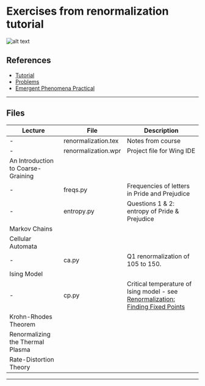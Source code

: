# Exercises from renormalization tutorial

![alt text](https://www.complexityexplorer.org/system//courses/tutorials/logos/000/000/067/normal/PastedGraphic-2.jpg?1554505471 "")


## References

* [Tutorial](https://www.complexityexplorer.org/courses/67-introduction-to-renormalization)
* [Problems](http://tuvalu.santafe.edu/~simon/MOOC_problems.pdf)
* [Emergent Phenomena Practical](http://tuvalu.santafe.edu/~simon/practical.pdf)

---

## Files

Lecture|File|Description
------------------------------|------------------------------|-----------------------------
-|renormalization.tex|Notes from course
-|renormalization.wpr|Project file for Wing IDE
An Introduction to Coarse-Graining|
-|freqs.py|Frequencies of letters in Pride and Prejudice
-|entropy.py|Questions 1 & 2: entropy of Pride & Prejudice
Markov Chains||
Cellular Automata||
-|ca.py|Q1 renormalization of 105 to 150.
Ising Model||
-|cp.py|Critical temperature of Ising model - see [Renormalization: Finding Fixed Points](https://www.complexityexplorer.org/courses/67-introduction-to-renormalization/segments/5424)
Krohn-Rhodes Theorem||
Renormalizing the Thermal Plasma||
Rate-Distortion Theory||

---

